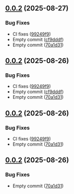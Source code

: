 ## [0.0.2](https://github.com/ckimrie/utils/compare/v0.0.1...v0.0.2) (2025-08-27)


### Bug Fixes

* CI fixes ([99249f9](https://github.com/ckimrie/utils/commit/99249f96140f6a3090d027816d36543b908f7157))
* Empty commit ([cf9dddf](https://github.com/ckimrie/utils/commit/cf9dddfcf6fc043673e6de14efeb10ed58458f1b))
* Empty commit ([70a1d31](https://github.com/ckimrie/utils/commit/70a1d3105a02bb46439a619fb4c2e9a244212902))

## [0.0.2](https://github.com/ckimrie/utils/compare/v0.0.1...v0.0.2) (2025-08-26)


### Bug Fixes

* CI fixes ([99249f9](https://github.com/ckimrie/utils/commit/99249f96140f6a3090d027816d36543b908f7157))
* Empty commit ([cf9dddf](https://github.com/ckimrie/utils/commit/cf9dddfcf6fc043673e6de14efeb10ed58458f1b))
* Empty commit ([70a1d31](https://github.com/ckimrie/utils/commit/70a1d3105a02bb46439a619fb4c2e9a244212902))

## [0.0.2](https://github.com/ckimrie/utils/compare/v0.0.1...v0.0.2) (2025-08-26)


### Bug Fixes

* CI fixes ([99249f9](https://github.com/ckimrie/utils/commit/99249f96140f6a3090d027816d36543b908f7157))
* Empty commit ([70a1d31](https://github.com/ckimrie/utils/commit/70a1d3105a02bb46439a619fb4c2e9a244212902))

## [0.0.2](https://github.com/ckimrie/utils/compare/v0.0.1...v0.0.2) (2025-08-26)


### Bug Fixes

* Empty commit ([70a1d31](https://github.com/ckimrie/utils/commit/70a1d3105a02bb46439a619fb4c2e9a244212902))
